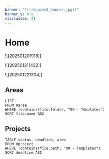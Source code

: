 ```yaml
---
banner: "![[requiem2_banner.jpg]]"
banner_y: 0.5
cssclasses: []
---
```

# Home

![[202501201918]]

![[202501211432]]

![[202501221304]]
## Areas

```dataview
LIST
FROM #area
WHERE !contains(file.folder, "00 - Templates")
SORT file.name ASC
```
## Projects

```dataview
TABLE status, deadline, area
FROM #project
WHERE !contains(file.path, "00 - Templates")
SORT deadline ASC
```
